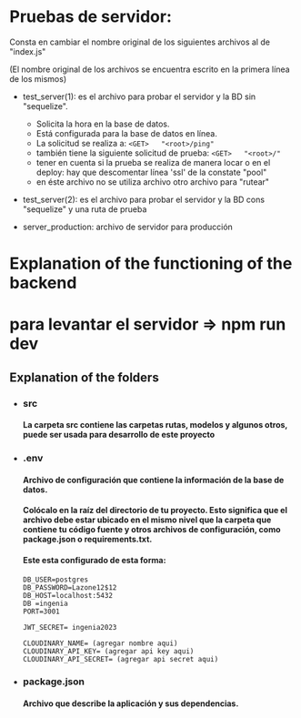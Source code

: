 # Pruebas de servidor:
Consta en cambiar el nombre original de los siguientes archivos al de "index.js"

(El nombre original de los archivos se encuentra escrito en la primera línea de los mismos)

- test_server(1): es el archivo para probar el servidor y la BD sin "sequelize".

  - Solicita la hora en la base de datos.
  - Está configurada para la base de datos en línea.
  - La solicitud se realiza a: `<GET>   "<root>/ping"`
  - también tiene la siguiente solicitud de prueba: `<GET>   "<root>/"`
  - tener en cuenta si la prueba se realiza de manera locar o en el deploy: hay que descomentar línea 'ssl' de la constate "pool"
  - en éste archivo no se utiliza archivo otro archivo para "rutear"

- test_server(2): es el archivo para probar el servidor y la BD cons "sequelize" y una ruta de prueba

- server_production: archivo de servidor para producción

# Explanation of the functioning of the backend
# para levantar el servidor => npm run dev
## Explanation of the folders

- ### src

  #### La carpeta src contiene las carpetas rutas, modelos y algunos otros, puede ser usada para desarrollo de este proyecto

- ### .env

  #### Archivo de configuración que contiene la información de la base de datos.

  #### Colócalo en la raíz del directorio de tu proyecto. Esto significa que el archivo debe estar ubicado en el mismo nivel que la carpeta que contiene tu código fuente y otros archivos de configuración, como package.json o requirements.txt.

  #### Este esta configurado de esta forma:

  ```
  DB_USER=postgres
  DB_PASSWORD=Lazone12$12
  DB_HOST=localhost:5432
  DB =ingenia
  PORT=3001

  JWT_SECRET= ingenia2023

  CLOUDINARY_NAME= (agregar nombre aqui)
  CLOUDINARY_API_KEY= (agregar api key aqui)
  CLOUDINARY_API_SECRET= (agregar api secret aqui)
  ```
- ### package.json

  #### Archivo que describe la aplicación y sus dependencias.